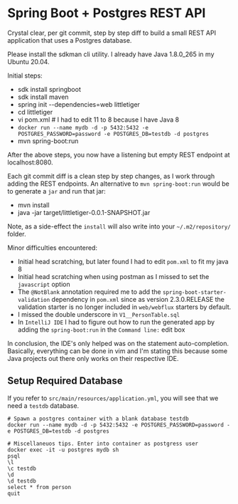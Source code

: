 # Spring Boot + Postgres REST API

Crystal clear, per git commit, step by step diff to build a small REST API application
that uses a Postgres database.

Please install the sdkman cli utility. I already have Java 1.8.0_265 in my Ubuntu 20.04.

Initial steps:

- sdk install springboot
- sdk install maven
- spring init --dependencies=web littletiger
- cd littletiger
- vi pom.xml # I had to edit 11 to 8 because I have Java 8
- `docker run --name mydb -d -p 5432:5432 -e POSTGRES_PASSWORD=password -e POSTGRES_DB=testdb -d postgres`
- mvn spring-boot:run

After the above steps, you now have a listening but empty REST endpoint at localhost:8080.

Each git commit diff is a clean step by step changes, as I work through adding the REST 
endpoints. An alternative to `mvn spring-boot:run` would be to generate a `jar` and run that
jar:

- mvn install
- java -jar target/littletiger-0.0.1-SNAPSHOT.jar

Note, as a side-effect the `install` will also write into your `~/.m2/repository/` folder.

Minor difficulties encountered:

- Initial head scratching, but later found I had to edit `pom.xml` to fit my java 8
- Initial head scratching when using postman as I missed to set the `javascript` option
- The `@NotBlank` annotation required me to add the `spring-boot-starter-validation` dependency in `pom.xml` since as version 2.3.0.RELEASE the validation starter is no longer included in `web/webflux` starters by default.
- I missed the double underscore in `V1__PersonTable.sql` 
- In `IntelliJ IDE` I had to figure out how to run the generated app by adding the `spring-boot:run` in the `Command line:` edit box

In conclusion, the IDE's only helped was on the statement auto-completion. Basically, everything can be done in vim and I'm stating this 
because some Java projects out there only works on their respective IDE. 

## Setup Required Database

If you refer to `src/main/resources/application.yml`, you will see that we need a `testdb` database.

```
# Spawn a postgres container with a blank database testdb
docker run --name mydb -d -p 5432:5432 -e POSTGRES_PASSWORD=password -e POSTGRES_DB=testdb -d postgres

# Miscellaneuos tips. Enter into container as postgress user
docker exec -it -u postgres mydb sh
psql
\l
\c testdb
\d
\d testdb
select * from person
quit
```
